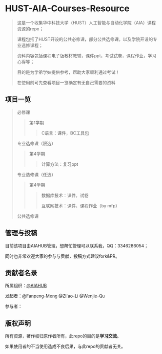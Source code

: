 # HUST-AIA-Courses-Resource
> 这是一个收集华中科技大学（HUST）人工智能与自动化学院（AIA）课程资源的repo；
>
> 课程包括了HUST开设的公共必修课，部分公共选修课，以及学院开设的专业选修课程；
>
> 资料内容包括课程电子版教材教辅，课件ppt，考试试卷，课程作业，学习心得等；
>
> 目的是为学弟学妹提供参考，帮助大家顺利通过考试！
>
> 在使用前可先查看项目一览确定有无自己需要的资料

## 项目一览

> 必修课
>
> > 第1学期
> >
> > > C语言：课件，BC工具包
>
> 专业选修课（限选）
>
> > 第4学期
> >
> > > 计算方法：复习ppt
>
> 专业选修课（任选）
>
> > 第4学期
> >
> > > 数据库技术：课件，试卷
> > >
> > > 互联网技术：课件，课程作业（by mfp）
>
> 公共选修课
>
> > 

## 管理与投稿

目前该项目由AIAHUB管理，想帮忙管理可以联系我，QQ：3346286054；

同时也非常欢迎大家的参与与贡献，投稿方式建议fork&PR。

## 贡献者名录

所属组织：[@AIAHUB](https://github.com/AIAHUB)

发起者：[@Fanpeng-Meng](https://github.com/mfp0610)   [@ZI'ao-Li](https://github.com/Leeziao)   [@Wenjie-Qu](https://github.com/quwenjie)

参与者：

## 版权声明

所有资源，著作权归原作者所有，此repo的目的是**学习交流**。

如果使用者的不当使用造成不良后果，与此repo的贡献者无关。